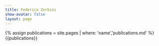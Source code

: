 ```yaml
---
title: Federico Zerbini
show-avatar: false
layout: page
---
```


{% assign publications = site.pages | where: 'name','publications.md' %}
{{publications}}
